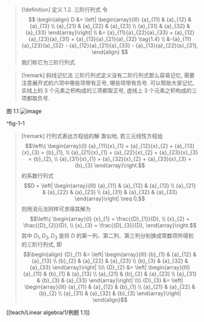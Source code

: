 
> [!definition] 定义 1.2. 三阶行列式
> 令
> $$
> \begin{align}
> D &= \left| \begin{array}{lll} {a}_{11} & {a}_{12} & {a}_{13} \\ {a}_{21} & {a}_{22} & {a}_{23} \\ {a}_{31} & {a}_{32} & {a}_{33} \end{array}\right| \\
> &= {a}_{11}{a}_{22}{a}_{33} + {a}_{12}{a}_{23}{a}_{31} + {a}_{13}{a}_{21}{a}_{32}  \tag{1.4} \\
> &-{a}_{11}{a}_{23}{a}_{32} - {a}_{12}{a}_{21}{a}_{33} - {a}_{13}{a}_{22}{a}_{31},
> \end{align}
> $$
> 我们称它为三阶行列式.

> [!remark] 斜线记忆法
> 三阶行列式定义没有二阶行列式那么容易记忆, 需要注意展开式的六项中哪些项带有正号, 哪些项带有负号. 
> 可以帮助大家记忆, 实线上的 3 个元素之积构成的三项都取正号, 虚线上 3 个元素之积构成的三项都取负号.

图 1.1
![image](images/01914551-325d-7876-8d9f-6dcfd288faa4_3_119283.jpg)

^fig-1-1

> [!remark] 行列式表达方程组的解
> 类似地, 若三元线性方程组
> $$\left\{ \begin{array}{l} {a}_{11}{x}_{1} + {a}_{12}{x}_{2} + {a}_{13}{x}_{3} = {b}_{1}, \\ {a}_{21}{x}_{1} + {a}_{22}{x}_{2} + {a}_{23}{x}_{3} = {b}_{2}, \\ {a}_{31}{x}_{1} + {a}_{32}{x}_{2} + {a}_{33}{x}_{3} = {b}_{3} \end{array}\right.$$
> 的系数行列式
> $$D = \left| \begin{array}{lll} {a}_{11} & {a}_{12} & {a}_{13} \\ {a}_{21} & {a}_{22} & {a}_{23} \\ {a}_{31} & {a}_{32} & {a}_{33} \end{array}\right| \neq 0,$$
> 则用消元法同样可求得其解为
> $$\left\{ \begin{array}{l} {x}_{1} = \frac{{D}_{1}}{D}, \\ {x}_{2} = \frac{{D}_{2}}{D}, \\ {x}_{3} = \frac{{D}_{3}}{D}, \end{array}\right.$$
> 其中 ${D}_{1},{D}_{2},{D}_{3}$ 是将 $D$ 的第一列、第二列、第三列分别换成常数项所得到的三阶行列式, 即
> $$\begin{align}
> {D}_{1} &= \left| \begin{array}{lll} {b}_{1} & {a}_{12} & {a}_{13} \\ {b}_{2} & {a}_{22} & {a}_{23} \\ {b}_{3} & {a}_{32} & {a}_{33} \end{array}\right| \\\\
> {D}_{2} &= \left| \begin{array}{lll} {a}_{11} & {b}_{1} & {a}_{13} \\ {a}_{21} & {b}_{2} & {a}_{23} \\ {a}_{31} & {b}_{3} & {a}_{33} \end{array}\right| \\\\
> {D}_{3} &= \left| \begin{array}{lll} {a}_{11} & {a}_{12} & {b}_{1} \\ {a}_{21} & {a}_{22} & {b}_{2} \\ {a}_{31} & {a}_{32} & {b}_{3} \end{array}\right| 
> \end{align}$$

[[teach/Linear algebra/1/例题 1.1]]